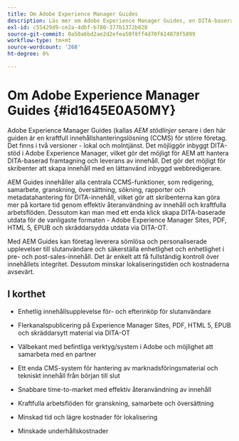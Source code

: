 ```yaml
---
title: Om Adobe Experience Manager Guides
description: Läs mer om Adobe Experience Manager Guides, en DITA-baserad lösning för innehållshantering i enterpriseklass. Lär dig AEM Guides.
exl-id: c55429d9-ce2a-4dbf-b780-377b1372b828
source-git-commit: 0a50a6bd2ae2d2efea50f8ff4d70f614870f5899
workflow-type: tm+mt
source-wordcount: '268'
ht-degree: 0%

---
```


# Om Adobe Experience Manager Guides {#id1645E0A50MY}

Adobe Experience Manager Guides \(kallas *AEM stödlinjer* senare i den här guiden är en kraftfull innehållshanteringslösning \(CCMS\) för större företag. Det finns i två versioner - lokal och molntjänst. Det möjliggör inbyggt DITA-stöd i Adobe Experience Manager, vilket gör det möjligt för AEM att hantera DITA-baserad framtagning och leverans av innehåll. Det gör det möjligt för skribenter att skapa innehåll med en lättanvänd inbyggd webbredigerare.

AEM Guides innehåller alla centrala CCMS-funktioner, som redigering, samarbete, granskning, översättning, sökning, rapporter och metadatahantering för DITA-innehåll, vilket gör att skribenterna kan göra mer på kortare tid genom effektiv återanvändning av innehåll och kraftfulla arbetsflöden. Dessutom kan man med ett enda klick skapa DITA-baserade utdata för de vanligaste formaten - Adobe Experience Manager Sites, PDF, HTML 5, EPUB och skräddarsydda utdata via DITA-OT.

Med AEM Guides kan företag leverera sömlösa och personaliserade upplevelser till slutanvändare och säkerställa enhetlighet och enhetlighet i pre- och post-sales-innehåll. Det är enkelt att få fullständig kontroll över innehållets integritet. Dessutom minskar lokaliseringstiden och kostnaderna avsevärt.

## I korthet

- Enhetlig innehållsupplevelse för- och efterinköp för slutanvändare

- Flerkanalspublicering på Experience Manager Sites, PDF, HTML 5, EPUB och skräddarsytt material via DITA-OT

- Välbekant med befintliga verktyg/system i Adobe och möjlighet att samarbeta med en partner

- Ett enda CMS-system för hantering av marknadsföringsmaterial och tekniskt innehåll från början till slut

- Snabbare time-to-market med effektiv återanvändning av innehåll

- Kraftfulla arbetsflöden för granskning, samarbete och översättning

- Minskad tid och lägre kostnader för lokalisering

- Minskade underhållskostnader
